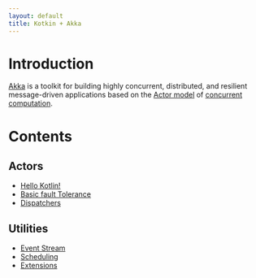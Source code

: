 ```yaml
---
layout: default
title: Kotkin + Akka
---
```

# Introduction

[Akka](https://akka.io/) is a toolkit for building highly concurrent, distributed, and resilient message-driven 
applications based on the [Actor model](https://en.wikipedia.org/wiki/Actor_model) of 
[concurrent computation](https://en.wikipedia.org/wiki/Concurrent_computing).

# Contents

## Actors
* [Hello Kotlin!](example-hello.md)
* [Basic fault Tolerance](basic-fault-tolerance.md)
* [Dispatchers](intro-dispatchers.md)
## Utilities
* [Event Stream](event-stream.md)
* [Scheduling](intro-scheduling.md)
* [Extensions](extensions.md)
